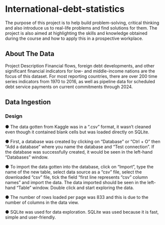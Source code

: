 # International-debt-statistics
The purpose of this project is to help build problem-solving, critical
thinking and also introduce us to real-life problems and find solutions for
them. The project is also aimed at highlighting the skills and knowledge
obtained during the course and how to apply this in a prospective
workplace.

## About The Data
Project Description
Financial flows, foreign debt developments, and other significant
financial indicators for low- and middle-income nations are the focus of
this dataset. For most reporting countries, there are over 200 time series
indicators from 1970 to 2016, as well as pipeline data for scheduled debt
service payments on current commitments through 2024.

## Data Ingestion
### Design
  ● The data gotten from Kaggle was in a “.csv” format, it
wasn’t cleaned even though it contained blank cells but
was loaded directly on SQLite.
 
 ● First, a database was created by clicking on “Database” or
“Ctrl + O” then “Add a database” where you name the
database and “Test connection”. If the database was
successfully created, it would be seen in the left-hand
“Databases” window.
  
  ● To import the data gotten into the database, click on
“Import”, type the name of the new table, select data
source as a “csv” file, select the downloaded “csv” file, tick
the field “first line represents “csv” column names” and
import the data. The data imported should be seen in the
left-hand “Table” window. Double click and start exploring
the data.
  
  ● The number of rows loaded per page was 833 and this is
due to the number of columns in the data view.
  
  ● SQLite was used for data exploration. SQLite was used
because it is fast, simple and user-friendly.
